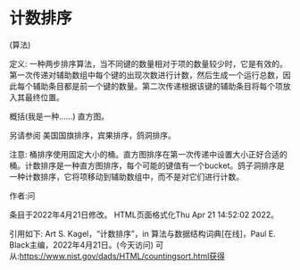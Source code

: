 # 计数排序
 

(算法)



定义:
一种两步排序算法，当不同键的数量相对于项的数量较少时，它是有效的。第一次传递对辅助数组中每个键的出现次数进行计数，然后生成一个运行总数，因此每个辅助条目都是前一个键的数量。第二次传递根据该键的辅助条目将每个项放入其最终位置。



概括(我是一种……)
直方图。



另请参阅
美国国旗排序，宾果排序，鸽洞排序。



注意:
桶排序使用固定大小的桶。直方图排序在第一次传递中设置大小正好合适的桶。计数排序是一种直方图排序，每个可能的键值有一个bucket。鸽子洞排序是一种计数排序，它将项移动到辅助数组中，而不是对它们进行计数。


作者:问







条目于2022年4月21日修改。
HTML页面格式化Thu Apr 21 14:52:02 2022。



引用如下:
Art S. Kagel，“计数排序”，in
算法与数据结构词典[在线]，Paul E. Black主编，2022年4月21日。(今天访问)
可从:https://www.nist.gov/dads/HTML/countingsort.html获得